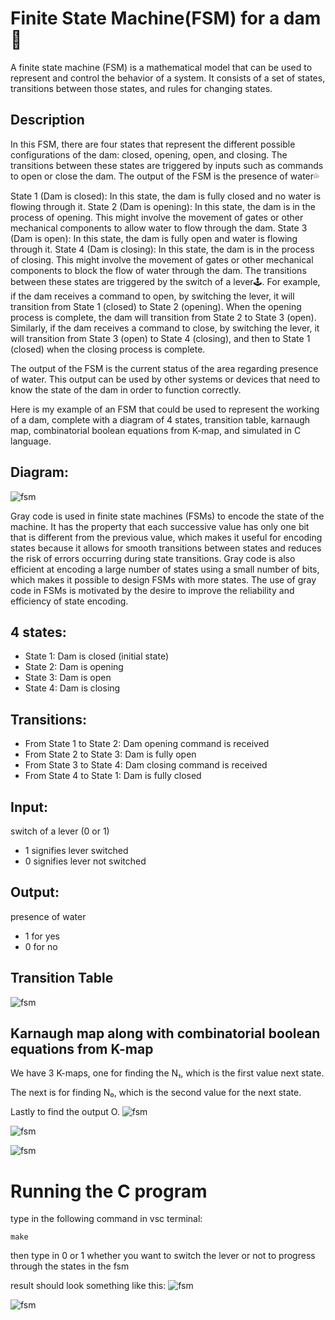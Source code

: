 # Finite State Machine(FSM) for a dam 🌊
A finite state machine (FSM) is a mathematical model that can be used to represent and control the behavior of a system. It consists of a set of states, transitions between those states, and rules for changing states.

## Description
In this FSM, there are four states that represent the different possible configurations of the dam: closed, opening, open, and closing. The transitions between these states are triggered by inputs such as commands to open or close the dam. The output of the FSM is the presence of water💦

State 1 (Dam is closed): In this state, the dam is fully closed and no water is flowing through it.
State 2 (Dam is opening): In this state, the dam is in the process of opening. This might involve the movement of gates or other mechanical components to allow water to flow through the dam.
State 3 (Dam is open): In this state, the dam is fully open and water is flowing through it.
State 4 (Dam is closing): In this state, the dam is in the process of closing. This might involve the movement of gates or other mechanical components to block the flow of water through the dam.
The transitions between these states are triggered by the switch of a lever🕹️. For example, if the dam receives a command to open, by switching the lever, it will transition from State 1 (closed) to State 2 (opening). When the opening process is complete, the dam will transition from State 2 to State 3 (open). Similarly, if the dam receives a command to close, by switching the lever, it will transition from State 3 (open) to State 4 (closing), and then to State 1 (closed) when the closing process is complete.

The output of the FSM is the current status of the area regarding presence of water. This output can be used by other systems or devices that need to know the state of the dam in order to function correctly.

Here is my example of an FSM that could be used to represent the working of a dam, complete with a diagram of 4 states, transition table, karnaugh map, combinatorial boolean equations from K-map, and simulated in C language.

## Diagram:

![fsm](images/state-diagram.png)

Gray code is used in finite state machines (FSMs) to encode the state of the machine. It has the property that each successive value has only one bit that is different from the previous value, which makes it useful for encoding states because it allows for smooth transitions between states and reduces the risk of errors occurring during state transitions. Gray code is also efficient at encoding a large number of states using a small number of bits, which makes it possible to design FSMs with more states. The use of gray code in FSMs is motivated by the desire to improve the reliability and efficiency of state encoding.

## 4 states:
* State 1: Dam is closed (initial state)
* State 2: Dam is opening
* State 3: Dam is open
* State 4: Dam is closing

## Transitions:
* From State 1 to State 2: Dam opening command is received
* From State 2 to State 3: Dam is fully open
* From State 3 to State 4: Dam closing command is received
* From State 4 to State 1: Dam is fully closed

## Input: 
switch of a lever
(0 or 1)

* 1 signifies lever switched
* 0 signifies lever not switched

## Output: 
presence of water

* 1 for yes
* 0 for no

## Transition Table
![fsm](images/Transition-table.png)

## Karnaugh map along with combinatorial boolean equations from K-map
We have 3 K-maps, one for finding the N₁, which is the first value next state.

The next is for finding N₀, which is the second value for the next state.

Lastly to find the output O.
![fsm](images/N1-kmap.png)

![fsm](images/N2-kmap.png)

![fsm](images/Output-kmap.png)

# Running the C program
type in the following command in vsc terminal:
```
make
```
then type in 0 or 1 whether you want to switch the lever or not to progress through the states in the fsm

result should look something like this:
![fsm](images/water-red.png)

![fsm](images/water-blue.png)
